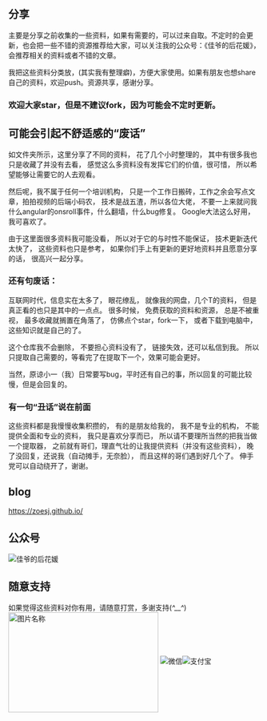 ## 分享
主要是分享之前收集的一些资料，如果有需要的，可以过来自取。不定时的会更新，也会把一些不错的资源推荐给大家，可以关注我的公众号：《佳爷的后花媛》，会推荐相关的资料或者不错的文章。

我把这些资料分类放，(其实我有整理癖)，方便大家使用。如果有朋友也想share自己的资料，欢迎push。资源共享，感谢分享。

### 欢迎大家star，但是不建议fork，因为可能会不定时更新。

## 可能会引起不舒适感的“废话”
如文件夹所示，这里分享了不同的资料，
花了几个小时整理的，
其中有很多我也只是收藏了并没有去看，
感觉这么多资料没有发挥它们的价值，很可惜，
所以希望能够让需要它的人去观看。

然后呢，我不属于任何一个培训机构，
只是一个工作日搬砖，工作之余会写点文章，拍拍视频的后端小码农，
技术是战五渣，所以各位大佬，
不要一上来就问我什么angular的onsroll事件，什么翻墙，什么bug修复。
Google大法这么好用，我可喜欢了。

由于这里面很多资料我可能没看，
所以对于它的与时性不能保证，
技术更新迭代太快了，
这些资料也只是参考，
如果你们手上有更新的更好地资料并且愿意分享的话，
很高兴一起分享。

### 还有句废话：

互联网时代，信息实在太多了，
眼花缭乱，
就像我的网盘，几个T的资料，
但是真正看的也只是其中的一点点。
很多时候，
免费获取的资料和资源，
总是不被重视，
最多收藏就搁置在角落了，
仿佛点个star，fork一下，
或者下载到电脑中，这些知识就是自己的了。

这个仓库我不会删除，
不要担心资料没有了，
链接失效，还可以私信到我。
所以只提取自己需要的，等看完了在提取下一个，效果可能会更好。

当然，原谅小一（我）日常要写bug，平时还有自己的事，所以回复的可能比较慢，但是会回复的。

### 有一句“丑话”说在前面
这些资料都是我慢慢收集积攒的，
有的是朋友给我的，
我不是专业的机构，
不能提供全面和专业的资料，
我只是喜欢分享而已，
所以请不要理所当然的把我当做一个提取器，
之前就有哥们，理直气壮的让我提供资料（并没有这些资料），
晚了没回复，还说我（自动摊手，无奈脸），
而且这样的哥们遇到好几个了。
伸手党可以自动绕开了，谢谢。

## blog 
https://zoesj.github.io/

## 公众号
![佳爷的后花媛](https://mmbiz.qpic.cn/mmbiz_jpg/V2vz40BYVMsGNTp07dttjWcPdTgFLBibG95YPU6EuwatehyZQibmjxWX9gkSuVQZuwE3pSqqYWL2qkFs30wafzpQ/640?wx_fmt=jpeg&tp=webp&wxfrom=5&wx_lazy=1&wx_co=1)

## 随意支持
如果觉得这些资料对你有用，请随意打赏，多谢支持(*^__^*) 
<img src="https://upload-images.jianshu.io/upload_images/3162008-e5453f164325354f.jpg?imageMogr2/auto-orient/strip%7CimageView2/2/w/1240" width = "300" height = "200" alt="图片名称" align=center />
![微信](https://upload-images.jianshu.io/upload_images/3162008-e5453f164325354f.jpg?imageMogr2/auto-orient/strip%7CimageView2/2/w/1240)![支付宝](https://upload-images.jianshu.io/upload_images/3162008-32d6796d2e238c9d.jpg?imageMogr2/auto-orient/strip%7CimageView2/2/w/1240)

